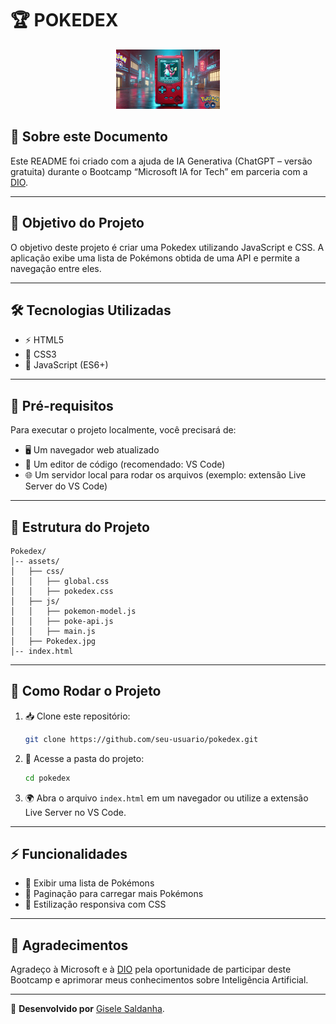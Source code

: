 # 🏆 POKEDEX

<p align="center">
  <img src="./assets/Pokedex.jpg" alt="Imagem de Capa do Projeto" width="33%">
</p>



## 📜 Sobre este Documento

Este README foi criado com a ajuda de IA Generativa (ChatGPT – versão gratuita) durante o Bootcamp “Microsoft IA for Tech” em parceria com a [DIO](https://web.dio.me/home).

---

## 🎯 Objetivo do Projeto

O objetivo deste projeto é criar uma Pokedex utilizando JavaScript e CSS. A aplicação exibe uma lista de Pokémons obtida de uma API e permite a navegação entre eles.

---

## 🛠 Tecnologias Utilizadas

- ⚡ HTML5
- 🎨 CSS3
- 🚀 JavaScript (ES6+)

---

## 🔧 Pré-requisitos

Para executar o projeto localmente, você precisará de:

- 🖥 Um navegador web atualizado
- 📝 Um editor de código (recomendado: VS Code)
- 🌐 Um servidor local para rodar os arquivos (exemplo: extensão Live Server do VS Code)

---

## 📂 Estrutura do Projeto

```
Pokedex/
│-- assets/
│   ├── css/
│   │   ├── global.css
│   │   ├── pokedex.css
│   ├── js/
│   │   ├── pokemon-model.js
│   │   ├── poke-api.js
│   │   ├── main.js
│   ├── Pokedex.jpg
│-- index.html
```

---

## 🚀 Como Rodar o Projeto

1. 📥 Clone este repositório:
   ```sh
   git clone https://github.com/seu-usuario/pokedex.git
   ```
2. 📂 Acesse a pasta do projeto:
   ```sh
   cd pokedex
   ```
3. 🌍 Abra o arquivo `index.html` em um navegador ou utilize a extensão Live Server no VS Code.

---

## ⚡ Funcionalidades

- 📌 Exibir uma lista de Pokémons
- 🔄 Paginação para carregar mais Pokémons
- 🎨 Estilização responsiva com CSS

---

## 💙 Agradecimentos

Agradeço à Microsoft e à [DIO](https://web.dio.me/home) pela oportunidade de participar deste Bootcamp e aprimorar meus conhecimentos sobre Inteligência Artificial.

---

🚀 **Desenvolvido por** [Gisele Saldanha](https://www.linkedin.com/in/gisele-saldanha-6b68031/).




